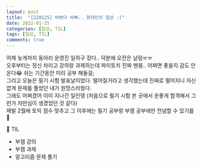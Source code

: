 ```yaml
---
layout: post
title:  "[220125] 바쁘다 바빠.. 현대인의 일상 :("
date: 2022-01-25
categories: [일상, TIL]
tags: [일상, TIL]
comments: true
---
```

어제 늦게까지 동아리 운영진 일하구 잤다.. 덕분에 오전은 날림ㅠㅠ  
오후부터는 정신 차리고 강의랑 과제하는데 파이토치 진짜 멘붕.. 어쩌면 좋을지 감도 안 온다😂 쉬는 기간동안 미리 공부 해둘걸;  
그리고 오늘은 필기 시험 발표날이었다. 떨어질거라고 생각했는데 진짜로 떨어지니 자신없게 문제를 풀었던 내가 원망스러웠다.  
그래도 어쩌겠어 이미 지나간 일인뎅 (처음으로 필기 시험 본 곳에서 운좋게 합격해서 그런가 자만심이 생겼었던 것 같다)  
제발 2월에 토익 점수 맞추고 그 이후에는 필기 공부랑 부캠 공부에만 전념할 수 있기를🙏  

📝 TIL
- 부캠 강의
- 부캠 과제
- 알고리즘 문제 풀기